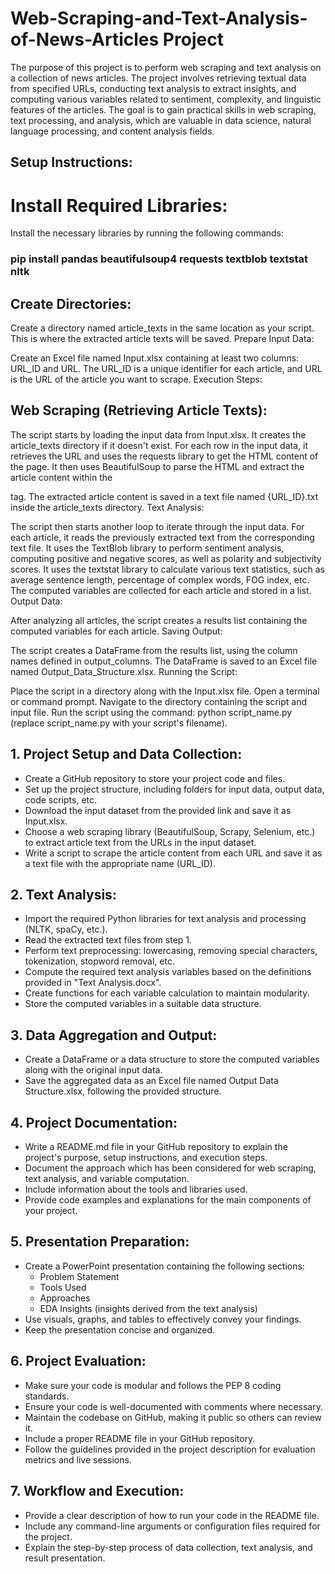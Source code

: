 # Web-Scraping-and-Text-Analysis-of-News-Articles Project

The purpose of this project is to perform web scraping and text analysis on a collection of news articles. The project involves retrieving textual data from specified URLs, conducting text analysis to extract insights, and computing various variables related to sentiment, complexity, and linguistic features of the articles. The goal is to gain practical skills in web scraping, text processing, and analysis, which are valuable in data science, natural language processing, and content analysis fields.

## Setup Instructions:

# Install Required Libraries:

Install the necessary libraries by running the following commands:
### pip install pandas beautifulsoup4 requests textblob textstat nltk

## Create Directories:

Create a directory named article_texts in the same location as your script. This is where the extracted article texts will be saved.
Prepare Input Data:

Create an Excel file named Input.xlsx containing at least two columns: URL_ID and URL. The URL_ID is a unique identifier for each article, and URL is the URL of the article you want to scrape.
Execution Steps:

## Web Scraping (Retrieving Article Texts):

The script starts by loading the input data from Input.xlsx.
It creates the article_texts directory if it doesn't exist.
For each row in the input data, it retrieves the URL and uses the requests library to get the HTML content of the page.
It then uses BeautifulSoup to parse the HTML and extract the article content within the <article> tag.
The extracted article content is saved in a text file named {URL_ID}.txt inside the article_texts directory.
Text Analysis:

The script then starts another loop to iterate through the input data.
For each article, it reads the previously extracted text from the corresponding text file.
It uses the TextBlob library to perform sentiment analysis, computing positive and negative scores, as well as polarity and subjectivity scores.
It uses the textstat library to calculate various text statistics, such as average sentence length, percentage of complex words, FOG index, etc.
The computed variables are collected for each article and stored in a list.
Output Data:

After analyzing all articles, the script creates a results list containing the computed variables for each article.
Saving Output:

The script creates a DataFrame from the results list, using the column names defined in output_columns.
The DataFrame is saved to an Excel file named Output_Data_Structure.xlsx.
Running the Script:

Place the script in a directory along with the Input.xlsx file.
Open a terminal or command prompt.
Navigate to the directory containing the script and input file.
Run the script using the command: python script_name.py (replace script_name.py with your script's filename).



## 1. Project Setup and Data Collection:

- Create a GitHub repository to store your project code and files.
- Set up the project structure, including folders for input data, output data, code scripts, etc.
- Download the input dataset from the provided link and save it as Input.xlsx.
- Choose a web scraping library (BeautifulSoup, Scrapy, Selenium, etc.) to extract article text from the URLs in the input dataset.
- Write a script to scrape the article content from each URL and save it as a text file with the appropriate name (URL_ID).

## 2. Text Analysis:

- Import the required Python libraries for text analysis and processing (NLTK, spaCy, etc.).
- Read the extracted text files from step 1.
- Perform text preprocessing: lowercasing, removing special characters, tokenization, stopword removal, etc.
- Compute the required text analysis variables based on the definitions provided in "Text Analysis.docx".
- Create functions for each variable calculation to maintain modularity.
- Store the computed variables in a suitable data structure.

## 3. Data Aggregation and Output:

- Create a DataFrame or a data structure to store the computed variables along with the original input data.
- Save the aggregated data as an Excel file named Output Data Structure.xlsx, following the provided structure.

## 4. Project Documentation:

- Write a README.md file in your GitHub repository to explain the project's purpose, setup instructions, and execution steps.
- Document the approach which has been considered for web scraping, text analysis, and variable computation.
- Include information about the tools and libraries used.
- Provide code examples and explanations for the main components of your project.

## 5. Presentation Preparation:

- Create a PowerPoint presentation containing the following sections:
    - Problem Statement
    - Tools Used
    - Approaches
    - EDA Insights (insights derived from the text analysis)
- Use visuals, graphs, and tables to effectively convey your findings.
- Keep the presentation concise and organized.

## 6. Project Evaluation:

- Make sure your code is modular and follows the PEP 8 coding standards.
- Ensure your code is well-documented with comments where necessary.
- Maintain the codebase on GitHub, making it public so others can review it.
- Include a proper README file in your GitHub repository.
- Follow the guidelines provided in the project description for evaluation metrics and live sessions.

## 7. Workflow and Execution:

- Provide a clear description of how to run your code in the README file.
- Include any command-line arguments or configuration files required for the project.
- Explain the step-by-step process of data collection, text analysis, and result presentation.
